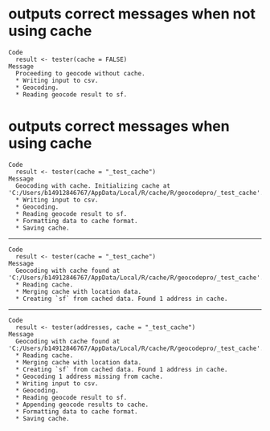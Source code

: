 # outputs correct messages when not using cache

    Code
      result <- tester(cache = FALSE)
    Message
      Proceeding to geocode without cache.
      * Writing input to csv.
      * Geocoding.
      * Reading geocode result to sf.

# outputs correct messages when using cache

    Code
      result <- tester(cache = "_test_cache")
    Message
      Geocoding with cache. Initializing cache at 'C:/Users/b14912846767/AppData/Local/R/cache/R/geocodepro/_test_cache'.
      * Writing input to csv.
      * Geocoding.
      * Reading geocode result to sf.
      * Formatting data to cache format.
      * Saving cache.

---

    Code
      result <- tester(cache = "_test_cache")
    Message
      Geocoding with cache found at 'C:/Users/b14912846767/AppData/Local/R/cache/R/geocodepro/_test_cache'.
      * Reading cache.
      * Merging cache with location data.
      * Creating `sf` from cached data. Found 1 address in cache.

---

    Code
      result <- tester(addresses, cache = "_test_cache")
    Message
      Geocoding with cache found at 'C:/Users/b14912846767/AppData/Local/R/cache/R/geocodepro/_test_cache'.
      * Reading cache.
      * Merging cache with location data.
      * Creating `sf` from cached data. Found 1 address in cache.
      * Geocoding 1 address missing from cache.
      * Writing input to csv.
      * Geocoding.
      * Reading geocode result to sf.
      * Appending geocode results to cache.
      * Formatting data to cache format.
      * Saving cache.

